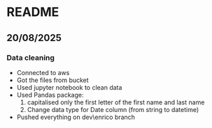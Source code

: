# README

## 20/08/2025

### Data cleaning 

- Connected to aws
- Got the files from bucket
- Used jupyter notebook to clean data
- Used Pandas package:
  1. capitalised only the first letter of the first name and last name
  2. Change data type for Date column (from string to datetime)
- Pushed everything on dev\enrico branch

  